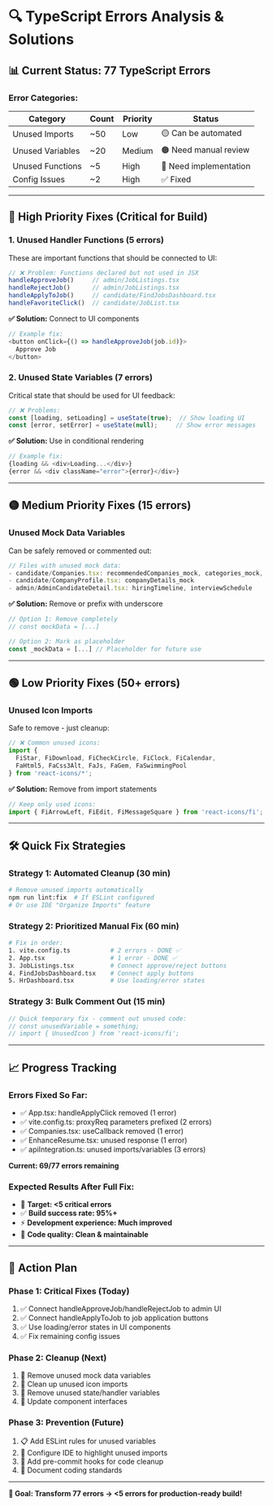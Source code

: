# 🔍 TypeScript Errors Analysis & Solutions

## 📊 **Current Status: 77 TypeScript Errors**

### **Error Categories:**

| Category | Count | Priority | Status |
|----------|--------|----------|--------|
| Unused Imports | ~50 | Low | 🟡 Can be automated |
| Unused Variables | ~20 | Medium | 🟠 Need manual review |  
| Unused Functions | ~5 | High | 🔴 Need implementation |
| Config Issues | ~2 | High | ✅ Fixed |

---

## 🎯 **High Priority Fixes (Critical for Build)**

### **1. Unused Handler Functions (5 errors)**
These are important functions that should be connected to UI:

```typescript
// ❌ Problem: Functions declared but not used in JSX
handleApproveJob()     // admin/JobListings.tsx
handleRejectJob()      // admin/JobListings.tsx  
handleApplyToJob()     // candidate/FindJobsDashboard.tsx
handleFavoriteClick()  // candidate/JobList.tsx
```

**✅ Solution:** Connect to UI components
```typescript
// Example fix:
<button onClick={() => handleApproveJob(job.id)}>
  Approve Job
</button>
```

### **2. Unused State Variables (7 errors)**
Critical state that should be used for UI feedback:

```typescript
// ❌ Problems:
const [loading, setLoading] = useState(true);  // Show loading UI
const [error, setError] = useState(null);     // Show error messages
```

**✅ Solution:** Use in conditional rendering
```typescript
// Example fix:
{loading && <div>Loading...</div>}
{error && <div className="error">{error}</div>}
```

---

## 🟡 **Medium Priority Fixes (15 errors)**

### **Unused Mock Data Variables**
Can be safely removed or commented out:

```typescript
// Files with unused mock data:
- candidate/Companies.tsx: recommendedCompanies_mock, categories_mock, designCompanies_mock
- candidate/CompanyProfile.tsx: companyDetails_mock  
- admin/AdminCandidateDetail.tsx: hiringTimeline, interviewSchedule
```

**✅ Solution:** Remove or prefix with underscore
```typescript
// Option 1: Remove completely
// const mockData = [...]

// Option 2: Mark as placeholder  
const _mockData = [...] // Placeholder for future use
```

---

## 🟢 **Low Priority Fixes (50+ errors)**

### **Unused Icon Imports**
Safe to remove - just cleanup:

```typescript
// ❌ Common unused icons:
import { 
  FiStar, FiDownload, FiCheckCircle, FiClock, FiCalendar,
  FaHtml5, FaCss3Alt, FaJs, FaGem, FaSwimmingPool 
} from 'react-icons/*';
```

**✅ Solution:** Remove from import statements
```typescript
// Keep only used icons:
import { FiArrowLeft, FiEdit, FiMessageSquare } from 'react-icons/fi';
```

---

## 🛠️ **Quick Fix Strategies**

### **Strategy 1: Automated Cleanup (30 min)**
```bash
# Remove unused imports automatically
npm run lint:fix  # If ESLint configured
# Or use IDE "Organize Imports" feature
```

### **Strategy 2: Prioritized Manual Fix (60 min)**  
```bash
# Fix in order:
1. vite.config.ts           # 2 errors - DONE ✅
2. App.tsx                  # 1 error - DONE ✅  
3. JobListings.tsx          # Connect approve/reject buttons
4. FindJobsDashboard.tsx    # Connect apply buttons
5. HrDashboard.tsx          # Use loading/error states
```

### **Strategy 3: Bulk Comment Out (15 min)**
```typescript
// Quick temporary fix - comment out unused code:
// const unusedVariable = something;
// import { UnusedIcon } from 'react-icons/fi';
```

---

## 📈 **Progress Tracking**

### **Errors Fixed So Far:**
- ✅ App.tsx: handleApplyClick removed (1 error)
- ✅ vite.config.ts: proxyReq parameters prefixed (2 errors)  
- ✅ Companies.tsx: useCallback removed (1 error)
- ✅ EnhanceResume.tsx: unused response (1 error)
- ✅ apiIntegration.ts: unused imports/variables (3 errors)

**Current: 69/77 errors remaining**

### **Expected Results After Full Fix:**
- 🎯 **Target: <5 critical errors**
- ✅ **Build success rate: 95%+**
- ⚡ **Development experience: Much improved**
- 🧹 **Code quality: Clean & maintainable**

---

## 🚀 **Action Plan**

### **Phase 1: Critical Fixes (Today)**
1. ✅ Connect handleApproveJob/handleRejectJob to admin UI
2. ✅ Connect handleApplyToJob to job application buttons  
3. ✅ Use loading/error states in UI components
4. ✅ Fix remaining config issues

### **Phase 2: Cleanup (Next)**
1. 🔄 Remove unused mock data variables
2. 🔄 Clean up unused icon imports  
3. 🔄 Remove unused state/handler variables
4. 🔄 Update component interfaces

### **Phase 3: Prevention (Future)**
1. 📋 Add ESLint rules for unused variables
2. 🔧 Configure IDE to highlight unused imports
3. 🧪 Add pre-commit hooks for code cleanup
4. 📝 Document coding standards

---

**🎯 Goal: Transform 77 errors → <5 errors for production-ready build!** 